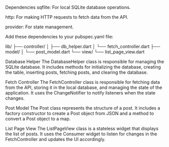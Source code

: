 Dependencies
sqflite: For local SQLite database operations.

http: For making HTTP requests to fetch data from the API.

provider: For state management.

Add these dependencies to your pubspec.yaml file:



lib/
├── controller/
│   ├── db_helper.dart
│   └── fetch_controller.dart
├── model/
│   └── post_model.dart
└── view/
    └── list_page_view.dart


Database Helper
The DatabaseHelper class is responsible for managing the SQLite database. It includes methods for initializing the database, creating the table, inserting posts, fetching posts, and clearing the database.


Fetch Controller
The FetchController class is responsible for fetching data from the API, storing it in the local database, and managing the state of the application. It uses the ChangeNotifier to notify listeners when the state changes.

Post Model
The Post class represents the structure of a post. It includes a factory constructor to create a Post object from JSON and a method to convert a Post object to a map.

List Page View
The ListPageView class is a stateless widget that displays the list of posts. It uses the Consumer widget to listen for changes in the FetchController and updates the UI accordingly.



